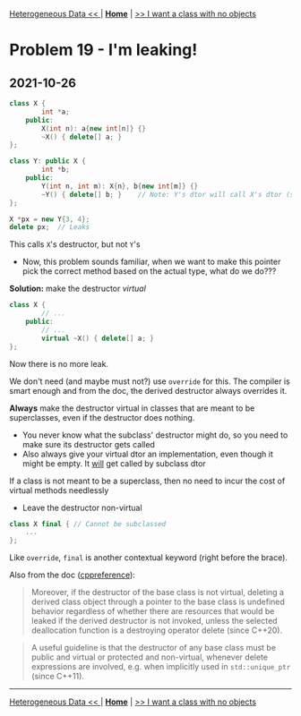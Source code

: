 [Heterogeneous Data << ](./problem_19.md) | [**Home**](../README.md) | [>> I want a class with no objects](./problem_21.md)

# Problem 19 - I'm leaking!
## **2021-10-26**

```C++
class X {
        int *a;
    public:
        X(int n): a{new int[n]} {}
        ~X() { delete[] a; }
};

class Y: public X {
        int *b;
    public:
        Y(int n, int m): X{n}, b{new int[m]} {}
        ~Y() { delete[] b; }    // Note: Y's dtor will call X's dtor (step 3)
};

X *px = new Y{3, 4};
delete px;  // Leaks
```

This calls `X`'s destructor, but not `Y`'s
- Now, this problem sounds familiar, when we want to make this pointer pick the correct method based on the actual type, what do we do???
  
**Solution:** make the destructor _virtual_

```C++
class X {
        // ...
    public:
        // ...
        virtual ~X() { delete[] a; }   
};
```
Now there is no more leak. 

We don't need (and maybe must not?) use `override` for this. The compiler is smart enough and from the doc, the derived destructor always overrides it.

__Always__ make the destructor virtual in classes that are meant to be superclasses, even if the destructor does nothing.
- You never know what the subclass' destructor might do, so you need to make sure its destructor gets called
- Also always give your virtual dtor an implementation, even though it might be empty. It <u>will</u> get called by subclass dtor

If a class is not meant to be a superclass, then no need to incur the cost of virtual methods needlessly
- Leave the destructor non-virtual

```C++
class X final { // Cannot be subclassed
    ...
};
```

Like `override`, `final` is another contextual keyword (right before the brace).

Also from the doc ([cppreference](https://en.cppreference.com/w/cpp/language/virtual#:~:text=result%20to%20B*%20%7D-,Virtual%20destructor,type%20through%20pointers%20to%20base.)):
> Moreover, if the destructor of the base class is not virtual, deleting a derived class object through a pointer to the base class is undefined behavior regardless of whether there are resources that would be leaked if the derived destructor is not invoked, unless the selected deallocation function is a destroying operator delete (since C++20).

> A useful guideline is that the destructor of any base class must be public and virtual or protected and non-virtual, whenever delete expressions are involved, e.g. when implicitly used in `std::unique_ptr` (since C++11).


---
[Heterogeneous Data << ](./problem_19.md) | [**Home**](../README.md) | [>> I want a class with no objects](./problem_21.md)